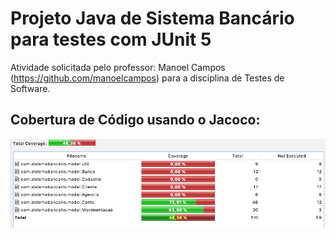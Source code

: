 # Projeto Java de Sistema Bancário para testes com JUnit 5

Atividade solicitada pelo professor: Manoel Campos (https://github.com/manoelcampos) para a disciplina de Testes de Software.



## Cobertura de Código usando o Jacoco:

![Cobertura de Código](cobertura-codigo.png)